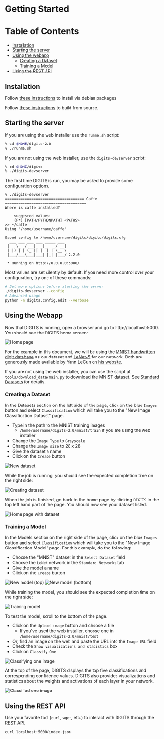 # Getting Started

Table of Contents
=================
* [Installation](#installation)
* [Starting the server](#starting-the-server)
* [Using the webapp](#using-the-webapp)
    * [Creating a Dataset](#creating-a-dataset)
    * [Training a Model](#training-a-model)
* [Using the REST API](#using-the-rest-api)

## Installation

Follow [these instructions](UbuntuInstall.md) to install via debian packages.

Follow [these instructions](BuildDigits.md) to build from source.

## Starting the server

If you are using the web installer use the `runme.sh` script:
```sh
% cd $HOME/digits-2.0
% ./runme.sh
```

If you are not using the web installer, use the `digits-devserver` script:
```sh
% cd $HOME/digits
% ./digits-devserver
```

The first time DIGITS is run, you may be asked to provide some configuration options.

```
% ./digits-devserver
==================================== Caffe =====================================
Where is caffe installed?

    Suggested values:
    (P*) [PATH/PYTHONPATH] <PATHS>
>> ~/caffe
Using "/home/username/caffe"

Saved config to /home/username/digits/digits/digits.cfg
  ___ ___ ___ ___ _____ ___
 |   \_ _/ __|_ _|_   _/ __|
 | |) | | (_ || |  | | \__ \
 |___/___\___|___| |_| |___/ 2.2.0

 * Running on http://0.0.0.0:5000/
```

 Most values are set silently by default. If you need more control over your configuration, try one of these commands:

```sh
# Set more options before starting the server
./digits-devserver --config
# Advanced usage
python -m digits.config.edit --verbose
```

## Using the Webapp

Now that DIGITS is running, open a browser and go to http://localhost:5000.  You should see the DIGITS home screen:

![Home page](images/home-page-1.jpg)

For the example in this document, we will be using the [MNIST handwritten digit database](http://yann.lecun.com/exdb/mnist) as our dataset and [LeNet-5](http://yann.lecun.com/exdb/lenet/) for our network. Both are generously made available by Yann LeCun on [his website](http://yann.lecun.com/).

If you are not using the web installer, you can use the script at `tools/download_data/main.py` to download the MNIST dataset. See [Standard Datasets](StandardDatasets.md) for details.

### Creating a Dataset

In the Datasets section on the left side of the page, click on the blue `Images` button and select `Classification` which will take you to the "New Image Classification Dataset" page.

* Type in the path to the MNIST training images
  * `/home/username/digits-2.0/mnist/train` if you are using the web installer
* Change the `Image Type` to `Grayscale`
* Change the `Image size` to 28 x 28
* Give the dataset a name
* Click on the `Create` button

![New dataset](images/new-dataset.jpg)

While the job is running, you should see the expected completion time on the right side:

![Creating dataset](images/creating-dataset.jpg)

When the job is finished, go back to the home page by clicking `DIGITS` in the top left hand part of the page.
You should now see your dataset listed.

![Home page with dataset](images/home-page-2.jpg)

### Training a Model

In the Models section on the right side of the page, click on the blue `Images` button and select `Classification` which will take you to the "New Image Classification Model" page.  For this example, do the following:
* Choose the "MNIST" dataset in the `Select Dataset` field
* Choose the `LeNet` network in the `Standard Networks` tab
* Give the model a name
* Click on the `Create` button

![New model (top)](images/new-model-top-half.jpg)
![New model (bottom)](images/new-model-bottom-half.jpg)

While training the model, you should see the expected completion time on the right side:

![Training model](images/training-model.jpg)

To test the model, scroll to the bottom of the page.
* Click on the `Upload image` button and choose a file
  * If you've used the web installer, choose one in `/home/username/digits-2.0/mnist/test`
* Or, find an image on the web and paste the URL into the `Image URL` field
* Check the `Show visualizations and statistics` box
* Click on `Classify One`

![Classifying one image](images/classifying-one-image.jpg)

At the top of the page, DIGITS displays the top five classifications and corresponding confidence values.
DIGITS also provides visualizations and statistics about the weights and activations of each layer in your network.

![Classified one image](images/classified-one-image.jpg)


## Using the REST API

Use your favorite tool (`curl`, `wget`, etc.) to interact with DIGITS through the [REST API](API.md).
```sh
curl localhost:5000/index.json
```
